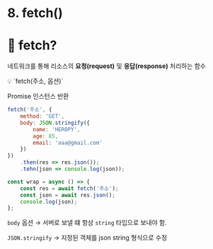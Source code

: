 # 8. fetch()

# 📌 fetch?

네트워크를 통해 리소스의 **요청(request)** 및 **응답(response)** 처리하는 함수

<aside>
💡 `fetch(주소, 옵션)`

</aside>

Promise 인스턴스 반환

```jsx
fetch('주소', {
	method: 'GET',
	body: JSON.stringify({
		name: 'HEROPY',
		age: 85,
		email: 'aaa@gmail.com'
	})
})
	.then(res => res.json());
	.tehn(json => console.log(json));

const wrap = async () => {
	const res = await fetch('주소');
	const json = await res.json();
	console.log(json);
};
```

`body` 옵션 → 서버로 보낼 떄 항상 `string` 타입으로 보내야 함. 

`JSON.stringify` → 지정된 객체를 json string 형식으로 수정